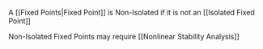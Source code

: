 A [[Fixed Points|Fixed Point]] is Non-Isolated if it is not an [[Isolated Fixed Point]]

Non-Isolated Fixed Points may require [[Nonlinear Stability Analysis]]